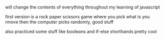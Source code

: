 will change the contents of everything throughout my learning of javascript 

first version is a rock paper scissors game where you pick what is you rmove then the computer picks randomly, good stuff

also practiced some stuff like booleans and if-else shorthands pretty cool
